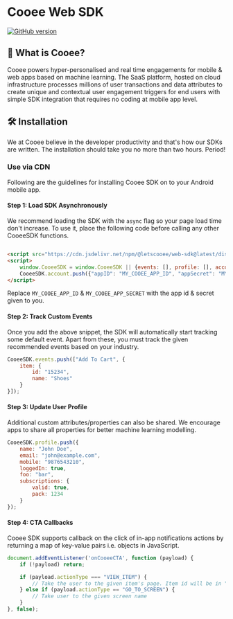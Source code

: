# Cooee Web SDK

[![GitHub version](https://badge.fury.io/gh/letscooee%2Fcooee-android-sdk.svg)](https://badge.fury.io/gh/letscooee%2Fcooee-android-sdk)

## 👋 What is Cooee?

Cooee powers hyper-personalised and real time engagements for mobile & web apps based on machine learning. The SaaS
platform, hosted on cloud infrastructure processes millions of user transactions and data attributes to create unique
and contextual user engagement triggers for end users with simple SDK integration that requires no coding at mobile app
level.

## 🛠 Installation

We at Cooee believe in the developer productivity and that's how our SDKs are written. The installation should take you
no more than two hours. Period!

### Use via CDN

Following are the guidelines for installing Cooee SDK on to your Android mobile app.

#### Step 1: Load SDK Asynchronously

We recommend loading the SDK with the `async` flag so your page load time don't increase. To use it, place the following
code before calling any other CooeeSDK functions.

```html

<script src="https://cdn.jsdelivr.net/npm/@letscooee/web-sdk@latest/dist/sdk.min.js" async></script>
<script>
    window.CooeeSDK = window.CooeeSDK || {events: [], profile: [], account: []};
    CooeeSDK.account.push({"appID": "MY_COOEE_APP_ID", "appSecret": "MY_COOEE_APP_SECRET"});
</script>
```

Replace `MY_COOEE_APP_ID` & `MY_COOEE_APP_SECRET` with the app id & secret given to you.

#### Step 2: Track Custom Events

Once you add the above snippet, the SDK will automatically start tracking some default event. Apart from these, you must
track the given recommended events based on your industry.

```javascript
CooeeSDK.events.push(["Add To Cart", {
    item: {
        id: "15234",
        name: "Shoes"
    }
}]);
```

#### Step 3: Update User Profile

Additional custom attributes/properties can also be shared. We encourage apps to share all properties for better machine
learning modelling.

```javascript
CooeeSDK.profile.push({
    name: "John Doe",
    email: "john@example.com",
    mobile: "9876543210",
    loggedIn: true,
    foo: "bar",
    subscriptions: {
        valid: true,
        pack: 1234
    }
});
```

#### Step 4: CTA Callbacks

Cooee SDK supports callback on the click of in-app notifications actions by returning a map of key-value
pairs i.e. objects in JavaScript.

```javascript
document.addEventListener('onCooeeCTA', function (payload) {
    if (!payload) return;

    if (payload.actionType === "VIEW_ITEM") {
        // Take the user to the given item's page. Item id will be in "payload.id"
    } else if (payload.actionType == "GO_TO_SCREEN") {
        // Take user to the given screen name
    }
}, false);
```